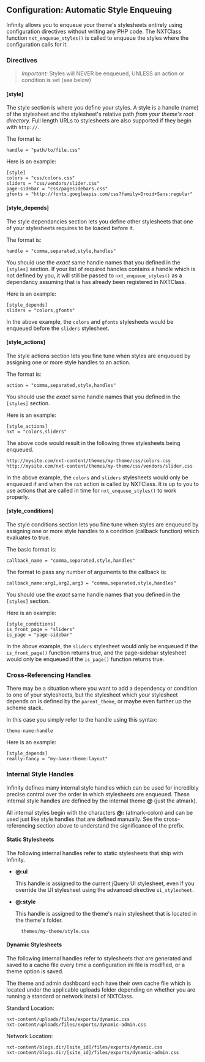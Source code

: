 ## Configuration: Automatic Style Enqueuing

Infinity allows you to enqueue your theme's stylesheets entirely using configuration
directives without writing any PHP code. The NXTClass function `nxt_enqueue_styles()`
is called to enqueue the styles where the configuration calls for it.

<ul class="infinity-docs-menu"></ul>

### Directives

> *Important:* Styles will NEVER be enqueued, UNLESS an action or condition is set (see below)

#### [style]

The style section is where you define your styles. A style is a handle (name) of the stylesheet
and the stylesheet's relative path *from your theme's root directory.* Full length URLs to
stylesheets are also supported if they begin with `http://`.

The format is:

	handle = "path/to/file.css"

Here is an example:

	[style]
	colors = "css/colors.css"
	sliders = "css/vendors/slider.css"
	page-sidebar = "css/pagesidebars.css"
	gfonts = "http://fonts.googleapis.com/css?family=Droid+Sans:regular"

#### [style\_depends]

The style dependancies section lets you define other stylesheets that one of your
stylesheets requires to be loaded before it.

The format is:

	handle = "comma,separated,style,handles"

You should use the *exact* same handle names that you defined in the `[styles]` section.
If your list of required handles contains a handle which is not defined by you, it will
still be passed to `nxt_enqueue_styles()` as a dependancy assuming that is has already
been registered in NXTClass.

Here is an example:

	[style_depends]
	sliders = "colors,gfonts"

In the above example, the `colors` and `gfonts` stylesheets would be enqueued before
the `sliders` stylesheet.

#### [style\_actions]

The style actions section lets you fine tune when styles are enqueued by assigning one
or more style handles to an action.

The format is:

	action = "comma,separated,style,handles"

You should use the *exact* same handle names that you defined in the `[styles]` section.

Here is an example:

	[style_actions]
	nxt = "colors,sliders"

The above code would result in the following three stylesheets being enqueued.

	http://mysite.com/nxt-content/themes/my-theme/css/colors.css
	http://mysite.com/nxt-content/themes/my-theme/css/vendors/slider.css

In the above example, the `colors` and `sliders` stylesheets would only be enqueued if and when
the `nxt` action is called by NXTClass. It is up to you to use actions that are called in time
for `nxt_enqueue_styles()` to work properly.

#### [style\_conditions]

The style conditions section lets you fine tune when styles are enqueued by assigning one
or more style handles to a condition (callback function) which evaluates to true.

The basic format is:

	callback_name = "comma,separated,style,handles"

The format to pass any number of arguments to the callback is:

	callback_name:arg1,arg2,arg3 = "comma,separated,style,handles"

You should use the *exact* same handle names that you defined in the `[styles]` section.

Here is an example:

	[style_conditions]
	is_front_page = "sliders"
	is_page = "page-sidebar"

In the above example, the `sliders` stylesheet would only be enqueued if the `is_front_page()`
function returns true, and the page-sidebar stylesheet would only be enqueued if the `is_page()`
function returns true.

### Cross-Referencing Handles

There may be a situation where you want to add a dependency or condition to one of your
stylesheets, but the stylesheet which your stylesheet depends on is defined by the `parent_theme`,
or maybe even further up the scheme stack.

In this case you simply refer to the handle using this syntax:

	theme-name:handle

Here is an example:

	[style_depends]
	really-fancy = "my-base-theme:layout"

### Internal Style Handles

Infinity defines many internal style handles which can be used for incredibly precise control
over the order in which stylesheets are enqueued. These internal style handles are defined by the
internal theme **@** (just the atmark).

All internal styles begin with the characters **@:** (atmark-colon) and can be used just like
style handles that are defined manually. See the cross-referencing section above to understand
the significance of the prefix.

#### Static Stylesheets

The following internal handles refer to static stylesheets that ship with Infinity.

* __@:ui__

	This handle is assigned to the current jQuery UI stylesheet, even if you override the UI
	stylesheet using the advanced directive `ui_stylesheet`.

* __@:style__

	This handle is assigned to the theme's main stylesheet that is located in the theme's folder.

		themes/my-theme/style.css

#### Dynamic Stylesheets

The following internal handles refer to stylesheets that are generated and saved to a cache
file every time a configuration ini file is modified, or a theme option is saved.

The theme and admin dashboard each have their own cache file which is located under the applicable
uploads folder depending on whether you are running a standard or network install of NXTClass.

Standard Location:

	nxt-content/uploads/files/exports/dynamic.css
	nxt-content/uploads/files/exports/dynamic-admin.css

Network Location:

	nxt-content/blogs.dir/[site_id]/files/exports/dynamic.css
	nxt-content/blogs.dir/[site_id]/files/exports/dynamic-admin.css

